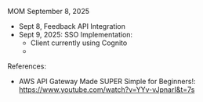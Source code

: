 MOM September 8, 2025

- Sept 8, Feedback API Integration
- Sept 9, 2025: SSO Implementation: 
    - Client currently using Cognito
    - 


References:
- AWS API Gateway Made SUPER Simple for Beginners!: https://www.youtube.com/watch?v=YYv-vJpnarI&t=7s

